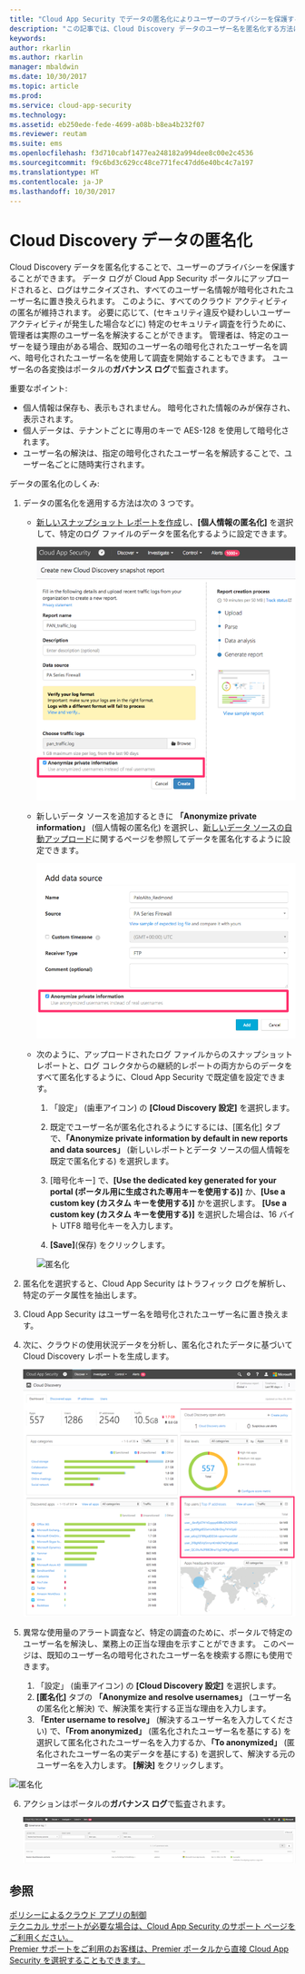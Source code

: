 ```yaml
---
title: "Cloud App Security でデータの匿名化によりユーザーのプライバシーを保護する | Microsoft ドキュメント"
description: "この記事では、Cloud Discovery データのユーザー名を匿名化する方法について説明します。"
keywords: 
author: rkarlin
ms.author: rkarlin
manager: mbaldwin
ms.date: 10/30/2017
ms.topic: article
ms.prod: 
ms.service: cloud-app-security
ms.technology: 
ms.assetid: eb250ede-fede-4699-a08b-b8ea4b232f07
ms.reviewer: reutam
ms.suite: ems
ms.openlocfilehash: f3d710cabf1477ea248182a994dee8c00e2c4536
ms.sourcegitcommit: f9c6bd3c629cc48ce771fec47dd6e40bc4c7a197
ms.translationtype: HT
ms.contentlocale: ja-JP
ms.lasthandoff: 10/30/2017
---
```

# <a name="cloud-discovery-data-anonymization"></a>Cloud Discovery データの匿名化

Cloud Discovery データを匿名化することで、ユーザーのプライバシーを保護することができます。 データ ログが Cloud App Security ポータルにアップロードされると、ログはサニタイズされ、すべてのユーザー名情報が暗号化されたユーザー名に置き換えられます。 このように、すべてのクラウド アクティビティの匿名が維持されます。 必要に応じて、(セキュリティ違反や疑わしいユーザー アクティビティが発生した場合などに) 特定のセキュリティ調査を行うために、管理者は実際のユーザー名を解決することができます。 管理者は、特定のユーザーを疑う理由がある場合、既知のユーザー名の暗号化されたユーザー名を調べ、暗号化されたユーザー名を使用して調査を開始することもできます。 ユーザー名の各変換はポータルの**ガバナンス ログ**で監査されます。

重要なポイント:
-   個人情報は保存も、表示もされません。 暗号化された情報のみが保存され、表示されます。
-   個人データは、テナントごとに専用のキーで AES-128 を使用して暗号化されます。
-   ユーザー名の解決は、指定の暗号化されたユーザー名を解読することで、ユーザー名ごとに随時実行されます。


データの匿名化のしくみ:

1.  データの匿名化を適用する方法は次の 3 つです。 
    
    - [新しいスナップショット レポートを作成](create-snapshot-cloud-discovery-reports.md)し、**[個人情報の匿名化]** を選択して、特定のログ ファイルのデータを匿名化するように設定できます。

      ![スナップショット データの匿名化](./media/anonymize-log.png)

    - 新しいデータ ソースを追加するときに **「Anonymize private information」** (個人情報の匿名化) を選択し、[新しいデータ ソースの自動アップロード](configure-automatic-log-upload-for-continuous-reports.md)に関するページを参照してデータを匿名化するように設定できます。  
  
      ![ログ データの匿名化](./media/anonymize-autolog.png)

    - 次のように、アップロードされたログ ファイルからのスナップショット レポートと、ログ コレクタからの継続的レポートの両方からのデータをすべて匿名化するように、Cloud App Security で既定値を設定できます。
     
        1. 「設定」 (歯車アイコン) の **[Cloud Discovery 設定]** を選択します。
     
        2. 既定でユーザー名が匿名化されるようにするには、[匿名化] タブで、**「Anonymize private information by default in new reports and data sources」** (新しいレポートとデータ ソースの個人情報を既定で匿名化する) を選択します。

        3. [暗号化キー] で、**[Use the dedicated key generated for your portal (ポータル用に生成された専用キーを使用する)]** か、**[Use a custom key (カスタム キーを使用する)]** かを選択します。 **[Use a custom key (カスタム キーを使用する)]** を選択した場合は、16 バイト UTF8 暗号化キーを入力します。
        4. **[Save]**(保存) をクリックします。
 
       ![匿名化](./media/anonymizer1.png)
  

2.  匿名化を選択すると、Cloud App Security はトラフィック ログを解析し、特定のデータ属性を抽出します。
3.  Cloud App Security はユーザー名を暗号化されたユーザー名に置き換えます。
4.  次に、クラウドの使用状況データを分析し、匿名化されたデータに基づいて Cloud Discovery レポートを生成します。
 
    ![Cloud Discovery ダッシュボードの匿名化](./media/anonymize-dashboard.png)
 
5.  異常な使用量のアラート調査など、特定の調査のために、ポータルで特定のユーザー名を解決し、業務上の正当な理由を示すことができます。 このページは、既知のユーザー名の暗号化されたユーザー名を検索する際にも使用できます。 

    1. 「設定」 (歯車アイコン) の **[Cloud Discovery 設定]** を選択します。
    2. **[匿名化]** タブの **「Anonymize and resolve usernames」** (ユーザー名の匿名化と解決) で、解決策を実行する正当な理由を入力します。
    3. **「Enter username to resolve」** (解決するユーザー名を入力してください) で、**「From anonymized」** (匿名化されたユーザー名を基にする) を選択して匿名化されたユーザー名を入力するか、**「To anonymized」** (匿名化されたユーザー名の実データを基にする) を選択して、解決する元のユーザー名を入力します。 **[解決]** をクリックします。 

   ![匿名化](./media/anonymizer.png)

6.  アクションはポータルの**ガバナンス ログ**で監査されます。 

     ![匿名化](./media/anonymize-gov-log.png)




  
      
## <a name="see-also"></a>参照  
[ポリシーによるクラウド アプリの制御](control-cloud-apps-with-policies.md)   
[テクニカル サポートが必要な場合は、Cloud App Security のサポート ページをご利用ください。](http://support.microsoft.com/oas/default.aspx?prid=16031)   
[Premier サポートをご利用のお客様は、Premier ポータルから直接 Cloud App Security を選択することもできます。](https://premier.microsoft.com/)  
    
      
  
